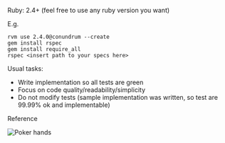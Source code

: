 Ruby: 2.4+ (feel free to use any ruby version you want)

E.g.

```
rvm use 2.4.0@conundrum --create
gem install rspec
gem install require_all
rspec <insert path to your specs here>
```

Usual tasks:

- Write implementation so all tests are green
- Focus on code quality/readability/simplicity
- Do not modify tests (sample implementation was written, so test are 99.99% ok and implementable)


Reference

![Poker hands](http://www.bestonlinecasino.tips/wp-content/uploads/2013/07/poker-hand-rankings3.png)

